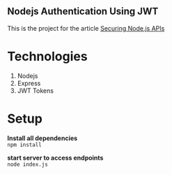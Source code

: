 ## Nodejs Authentication Using JWT
This is the project for the article
[Securing Node.js APIs](https://medium.com/@joscelyn56/easy-authentication-using-node-js-expressjs-and-jwt-287f7e5e4ac1?source=friends_link&sk=3403d308b24eda2b6e7d0264da3d2412) 

# Technologies
1. Nodejs
2. Express
3. JWT Tokens

# Setup
**Install all dependencies**
<br>
    ```
    npm install
    ```
<br>
<!-- blank line -->
**start server to access endpoints**
<br>
    ```
    node index.js
    ```
<br>